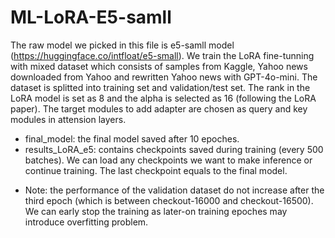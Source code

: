 # ML-LoRA-E5-samll

The raw model we picked in this file is e5-samll model (https://huggingface.co/intfloat/e5-small). We train the LoRA fine-tunning with mixed dataset which consists of samples from Kaggle, Yahoo news downloaded from Yahoo and rewritten Yahoo news with GPT-4o-mini. The dataset is splitted into training set and validation/test set. The rank in the LoRA model is set as 8 and the alpha is selected as 16 (following the LoRA paper). The target modules to add adapter are chosen as query and key modules in attension layers.

- final_model: the final model saved after 10 epoches.
- results_LoRA_e5: contains checkpoints saved during training (every 500 batches). We can load any checkpoints we want to make inference or continue training. The last checkpoint equals to the final model.

* Note: the performance of the validation dataset do not increase after the third epoch (which is between checkout-16000 and checkout-16500). We can early stop the training as later-on training epoches may introduce overfitting problem.
